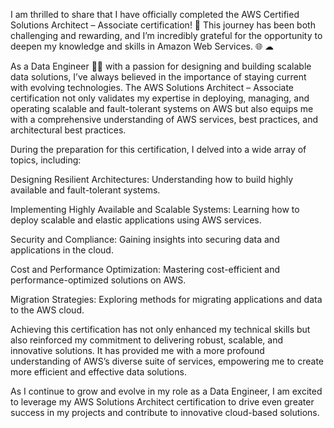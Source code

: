 I am thrilled to share that I have officially completed the AWS Certified Solutions Architect – Associate certification! 🎉
This journey has been both challenging and rewarding, and I’m incredibly grateful for the opportunity to deepen my knowledge and skills in Amazon Web Services. 🌐 ☁ 

As a Data Engineer 👨‍💻 with a passion for designing and building scalable data solutions, I’ve always believed in the importance of staying current with evolving technologies. The AWS Solutions Architect – Associate certification not only validates my expertise in deploying, managing, and operating scalable and fault-tolerant systems on AWS but also equips me with a comprehensive understanding of AWS services, best practices, and architectural best practices.

During the preparation for this certification, I delved into a wide array of topics, including:

Designing Resilient Architectures: Understanding how to build highly available and fault-tolerant systems.

Implementing Highly Available and Scalable Systems: Learning how to deploy scalable and elastic applications using AWS services.

Security and Compliance: Gaining insights into securing data and applications in the cloud.

Cost and Performance Optimization: Mastering cost-efficient and performance-optimized solutions on AWS.

Migration Strategies: Exploring methods for migrating applications and data to the AWS cloud.

Achieving this certification has not only enhanced my technical skills but also reinforced my commitment to delivering robust, scalable, and innovative solutions. It has provided me with a more profound understanding of AWS’s diverse suite of services, empowering me to create more efficient and effective data solutions.

As I continue to grow and evolve in my role as a Data Engineer, I am excited to leverage my AWS Solutions Architect certification to drive even greater success in my projects and contribute to innovative cloud-based solutions.
